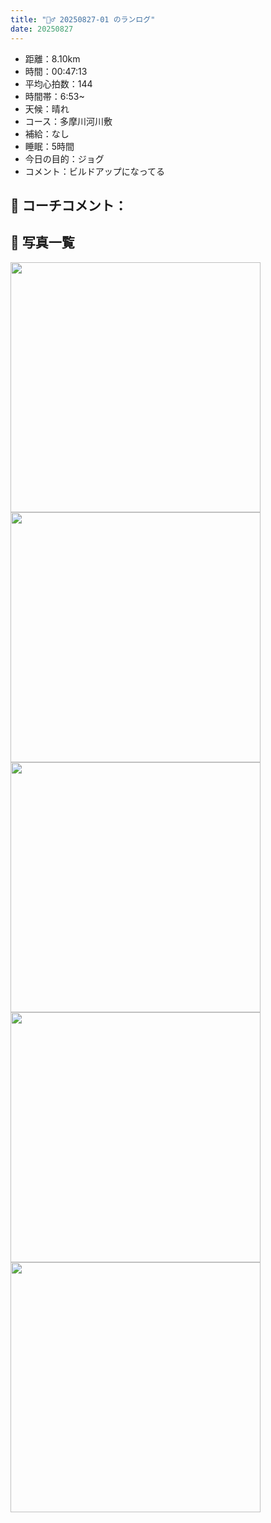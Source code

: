 ```yaml
---
title: "🏃‍♂️ 20250827-01 のランログ"
date: 20250827
---
```


- 距離：8.10km
- 時間：00:47:13
- 平均心拍数：144
- 時間帯：6:53~
- 天候：晴れ
- コース：多摩川河川敷
- 補給：なし
- 睡眠：5時間
- 今日の目的：ジョグ
- コメント：ビルドアップになってる

## 📝 コーチコメント：

## 📸 写真一覧
<img src="../images/2025-08-27-01/5BFA7B3E-89C6-4BFB-81DC-0E402BAD69A0.JPG" width="400" loading="lazy" decoding="async" />
<img src="../images/2025-08-27-01/IMG_5427.PNG" width="400" loading="lazy" decoding="async" />
<img src="../images/2025-08-27-01/IMG_5428.PNG" width="400" loading="lazy" decoding="async" />
<img src="../images/2025-08-27-01/IMG_5429.PNG" width="400" loading="lazy" decoding="async" />
<img src="../images/2025-08-27-01/IMG_5430.PNG" width="400" loading="lazy" decoding="async" />
